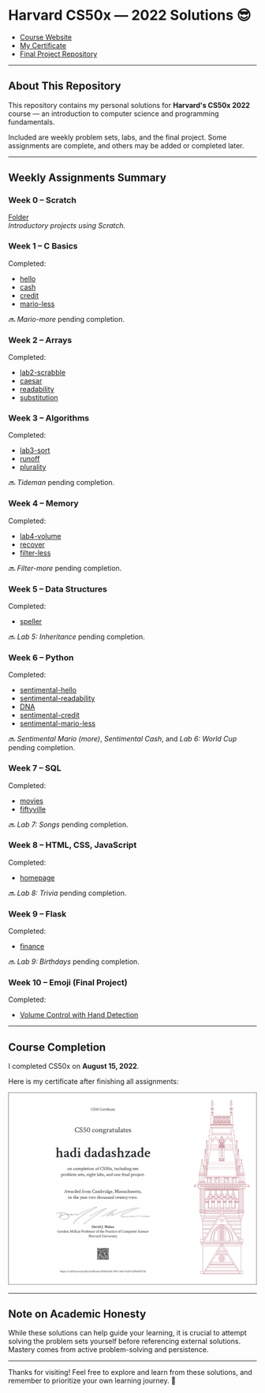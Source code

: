 # Harvard CS50x — 2022 Solutions 😎

- [Course Website](https://cs50.harvard.edu/x/2022/)  
- [My Certificate](https://cs50.harvard.edu/certificates/0d4633ab-3935-4eb3-9a30-62f9a6f117ab)  
- [Final Project Repository](https://github.com/alirezarpa/Volume-Control-With-Hand-Detection)

---

## About This Repository

This repository contains my personal solutions for **Harvard's CS50x 2022** course — an introduction to computer science and programming fundamentals.

Included are weekly problem sets, labs, and the final project. Some assignments are complete, and others may be added or completed later.

---

## Weekly Assignments Summary

### Week 0 – Scratch  
[Folder](./Week0)  
*Introductory projects using Scratch.*

### Week 1 – C Basics  
Completed:  
- [hello](./Week1/hello)  
- [cash](./Week1/cash)  
- [credit](./Week1/credit)  
- [mario-less](./Week1/mario-less)  

🔜 *Mario-more* pending completion.

### Week 2 – Arrays  
Completed:  
- [lab2-scrabble](./Week2/lab2/scrabble)  
- [caesar](./Week2/caesar)  
- [readability](./Week2/readability)  
- [substitution](./Week2/substitution)

### Week 3 – Algorithms  
Completed:  
- [lab3-sort](./Week3/lab3/sort)  
- [runoff](./Week3/runoff)  
- [plurality](./Week3/plurality)  

🔜 *Tideman* pending completion.

### Week 4 – Memory  
Completed:  
- [lab4-volume](./Week4/lab4/volume)  
- [recover](./Week4/recover)  
- [filter-less](./Week4/filter-less)  

🔜 *Filter-more* pending completion.

### Week 5 – Data Structures  
Completed:  
- [speller](./Week5/speller)  

🔜 *Lab 5: Inheritance* pending completion.

### Week 6 – Python  
Completed:  
- [sentimental-hello](./Week6/sentimental-hello)  
- [sentimental-readability](./Week6/sentimental-readability)  
- [DNA](./Week6/DNA)  
- [sentimental-credit](./Week6/sentimental-credit)  
- [sentimental-mario-less](./Week6/sentimental-mario-less)  

🔜 *Sentimental Mario (more)*, *Sentimental Cash*, and *Lab 6: World Cup* pending completion.

### Week 7 – SQL  
Completed:  
- [movies](./Week7/movies)  
- [fiftyville](./Week7/fiftyville)  

🔜 *Lab 7: Songs* pending completion.

### Week 8 – HTML, CSS, JavaScript  
Completed:  
- [homepage](./Week8/homepage)  

🔜 *Lab 8: Trivia* pending completion.

### Week 9 – Flask  
Completed:  
- [finance](./Week9/finance)  

🔜 *Lab 9: Birthdays* pending completion.

### Week 10 – Emoji (Final Project)  
Completed:  
- [Volume Control with Hand Detection](https://github.com/alirezarpa/Volume-Control-With-Hand-Detection)

---

## Course Completion

I completed CS50x on **August 15, 2022**.

Here is my certificate after finishing all assignments:

![CS50x Certificate](img/CS50x.png)

---

## Note on Academic Honesty

While these solutions can help guide your learning, it is crucial to attempt solving the problem sets yourself before referencing external solutions. Mastery comes from active problem-solving and persistence.

---

Thanks for visiting! Feel free to explore and learn from these solutions, and remember to prioritize your own learning journey. 🚀

